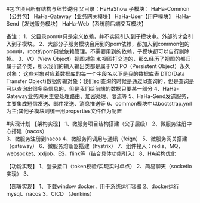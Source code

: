 #包含项目所有结构与细节说明
父目录：HaHaShow
子模块：
HaHa-Common【公共包】
HaHa-Gateway【业务网关模块】
HaHa-User【用户模块】
HaHa-Send【发送服务模块】
HaHa-Web【系统前后端交互模块】

备注：
1、父目录pom中<dependencyManagement>只是定义依赖，并不实际引入到子模块中。外部的<dependencies>才会引入到子模块。
2、大部分子服务模块会用到的pom依赖，都加入到common包的pom中，root的pom只做依赖管理。不需要用到的依赖，子模块都可以自行剔除掉。
3、VO（View Object）视图对象:和视图打交道的，那么经历了视图的都归属于这个类，所以我们的输入输出类都是属于VO
PO（Persistent Object）永久对象： 这些对象对应着数据库的每一个字段名以下是我的数据库表
DTO(Data Transfer Object)数据传输对象：我们sql查询的时候是通过Id查询的，但是查询是可以查询出很多条信息的，但是我们给前端的数据只要某一部分
4、HaHa-Gateway业务网关主要处理路由、加密处理、限流等
5、HaHa-Send发送服务，主要集成短信发送、邮件发送、消息推送等
6、common模块中以bootstrap.yml为主;其他子模块则统一用properties文件作为配置


#实现计划
【架构实现】
1、微服务项目结构搭建（父子层级）
2、微服务注册中心搭建（nacos）  
3、微服务注册到nacos
4、微服务间调用与通讯（feign）
5、微服务网关搭建（gateway）
6、微服务熔断器搭建（hystrix）
7、组件接入：redis、MQ、websocket、xxljob、ES、flink等（结合具体功能引入）
8、HA架构优化


【功能实现】
1、登录接口（token校验/实现实时单点）
2、简易聊天（socketio实现）
3、


【部署实现】
1、下载window docker，用于系统运行容器
2、docker运行mysql、nacos
3、CICD （Jenkins）

